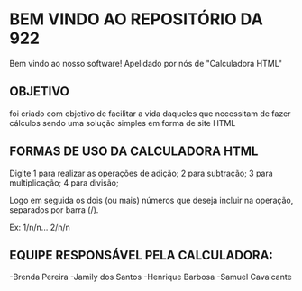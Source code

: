 # BEM VINDO AO REPOSITÓRIO DA 922

Bem vindo ao nosso software!
Apelidado por nós de "Calculadora HTML"

## OBJETIVO
foi criado com objetivo de facilitar a vida daqueles que necessitam de fazer cálculos
sendo uma solução simples em forma de site HTML

## FORMAS DE USO DA CALCULADORA HTML
Digite 1 para realizar as operações de adição;
2 para subtração;
3 para multiplicação;
4 para divisão;

Logo em seguida os dois (ou mais) números que deseja incluir na operação, separados por barra (/).

Ex: 1/n/n...
2/n/n

## EQUIPE RESPONSÁVEL PELA CALCULADORA:
-Brenda Pereira 
-Jamily dos Santos 
-Henrique Barbosa 
-Samuel Cavalcante
